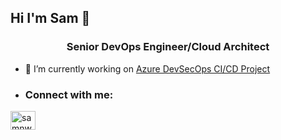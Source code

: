 ## Hi I'm Sam 👋
<h3 align="center"> Senior DevOps Engineer/Cloud Architect</h3>

- 🔭 I’m currently working on [Azure DevSecOps CI/CD Project](https://github.com/SamNwangwu/Azure-DevSecOps-Project)

- <h3 align="left">Connect with me:</h3>
<p align="left">
<a href="[https://www.linkedin.com/in/samuel-nwangwu/]" target="blank"><img align="center" src="https://raw.githubusercontent.com/rahuldkjain/github-profile-readme-generator/master/src/images/icons/Social/linked-in-alt.svg" alt="samnwangwu" height="30" width="40" /></a>
</p>


<!--
**SamNwangwu/samnwangwu** is a ✨ _special_ ✨ repository because its `README.md` (this file) appears on your GitHub profile.

Here are some ideas to get you started:


- 🌱 I’m currently learning ...
- 👯 I’m looking to collaborate on ...
- 🤔 I’m looking for help with ...
- 💬 Ask me about ...
- 📫 How to reach me: ...
- 😄 Pronouns: ...
- ⚡ Fun fact: ...
-->
